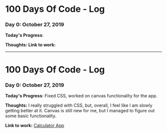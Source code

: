 # 100 Days Of Code - Log

### Day 0: October 27, 2019 

**Today's Progress**: 

**Thoughts:** 
**Link to work:** 



-----------------------------------------------------------------------------------------------------------------------------------------
# 100 Days Of Code - Log

### Day 0: October 27, 2019 


**Today's Progress**: Fixed CSS, worked on canvas functionality for the app.

**Thoughts:** I really struggled with CSS, but, overall, I feel like I am slowly getting better at it. Canvas is still new for me, but I managed to figure out some basic functionality.

**Link to work:** [Calculator App](http://www.example.com)
